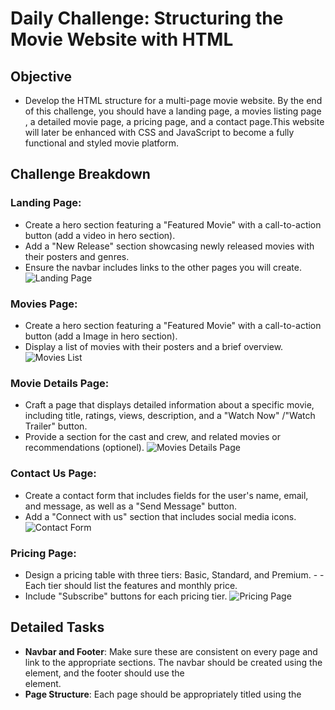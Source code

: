 # Daily Challenge: Structuring the Movie Website with HTML
## Objective
- Develop the HTML structure for a multi-page movie website. By the end of this challenge, you should have a landing page, a movies listing page , a detailed movie page, a pricing page, and a contact page.This website will later be enhanced with CSS and JavaScript to become a fully functional and styled movie platform.
## Challenge Breakdown
### Landing Page:
- Create a hero section featuring a "Featured Movie" with a call-to-action button (add a video in hero section).
- Add a "New Release" section showcasing newly released movies with their posters and genres.
- Ensure the navbar includes links to the other pages you will create.
![Landing Page](https://4164048350-files.gitbook.io/~/files/v0/b/gitbook-x-prod.appspot.com/o/spaces%2F4MPP6qKFzEKCQZjbUjhu%2Fuploads%2FcnYMN8rW5zkjybLSi5fy%2Fimage.png?alt=media&token=4de75a8b-2c6c-425e-a48e-4e7189e199ff)
### Movies Page:
- Create a hero section featuring a "Featured Movie" with a call-to-action button (add a Image in hero section).
- Display a list of movies with their posters and a brief overview.
![Movies List](https://4164048350-files.gitbook.io/~/files/v0/b/gitbook-x-prod.appspot.com/o/spaces%2F4MPP6qKFzEKCQZjbUjhu%2Fuploads%2FkiSq7RrZW5GUxeVmIAlS%2Fimage.png?alt=media&token=03370e6f-be81-4556-af14-53a3b3a9902f)
### Movie Details Page:
- Craft a page that displays detailed information about a specific movie, including title, ratings, views, description, and a "Watch Now" /"Watch Trailer" button.
- Provide a section for the cast and crew, and related movies or recommendations (optionel).
![Movies Details Page](https://4164048350-files.gitbook.io/~/files/v0/b/gitbook-x-prod.appspot.com/o/spaces%2F4MPP6qKFzEKCQZjbUjhu%2Fuploads%2FQ59CNCO0XItJA1J4VSZX%2Fimage.png?alt=media&token=ee4e96fc-75a1-4adf-af0e-90f9691dd2a2)
### Contact Us Page:
- Create a contact form that includes fields for the user's name, email, and message, as well as a "Send Message" button.
- Add a "Connect with us" section that includes social media icons.
![Contact Form](https://4164048350-files.gitbook.io/~/files/v0/b/gitbook-x-prod.appspot.com/o/spaces%2F4MPP6qKFzEKCQZjbUjhu%2Fuploads%2FfCCsTNupAnqnKYctV7aa%2Fimage.png?alt=media&token=8c7d6d01-c971-4973-8396-fb0e433728e5)
### Pricing Page:
- Design a pricing table with three tiers: Basic, Standard, and Premium. - - Each tier should list the features and monthly price.
- Include "Subscribe" buttons for each pricing tier.
![Pricing Page](https://4164048350-files.gitbook.io/~/files/v0/b/gitbook-x-prod.appspot.com/o/spaces%2F4MPP6qKFzEKCQZjbUjhu%2Fuploads%2FfTvwFLsGuRPnzMygc4a6%2Fimage.png?alt=media&token=4bdbbfbe-1bd1-4b89-a30a-3ddb7c5753f8)
## Detailed Tasks
- **Navbar and Footer**: Make sure these are consistent on every page and link to the appropriate sections. The navbar should be created using the <nav> element, and the footer should use the <footer> element.
- **Page Structure**: Each page should be appropriately titled using the <title> tag within the <head>, and the content should be wrapped in semantic HTML5 tags such as <header>, <main>, <section>, <article>, and <aside>.
- **Accessibility**: All interactive elements must have proper accessibility attributes, such as alt text for images and aria-labels for form inputs and buttons.
- **Comments**: Use HTML comments to label each section of the page, which will help organize the structure and make it easier for review.
## Additional Notes
At this stage, focus on the HTML structure only. Styling with CSS and interactivity with JavaScript will be introduced in the following days.
The filter or search functionality on the movies page and the form functionality on the contact page will be non-functional HTML placeholders until later challenges.